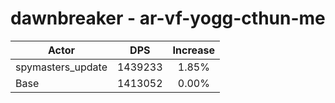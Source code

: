 # dawnbreaker - ar-vf-yogg-cthun-me
| Actor | DPS | Increase |
|---|:---:|:---:|
|spymasters_update|1439233|1.85%|
|Base|1413052|0.00%|
